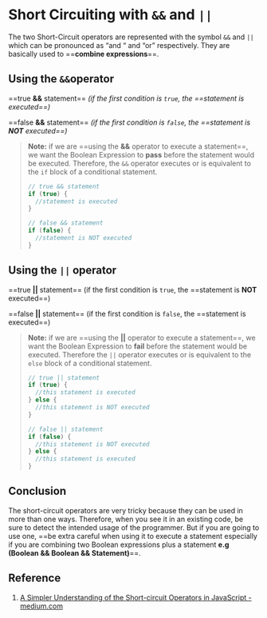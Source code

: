 # Short Circuiting with `&&` and `||`

The two Short-Circuit operators are represented with the symbol `&&` and `||` which can be pronounced as “and “ and “or” respectively. They are basically used to ==**combine expressions**==.

## Using the `&&`operator

==true **&&** statement== _(if the first condition is `true`, the ==statement is executed==)_

==false **&&** statement== _(if the first condition is `false`, the ==statement is **NOT** executed==)_

> **Note:** if we are ==using the **&&** operator to execute a statement==, we want the Boolean Expression to **pass** before the statement would be executed. Therefore, the `&&` operator executes or is equivalent to the `if` block of a conditional statement.
>
> ```js
> // true && statement
> if (true) {
>   //statement is executed
> }
>
> // false && statement
> if (false) {
>   //statement is NOT executed
> }
> ```

## Using the `||` operator

==true **||** statement== (if the first condition is `true`, the ==statement is **NOT** executed==)

==false **||** statement== (if the first condition is `false`, the ==statement is executed==)

> **Note:** if we are ==using the **||** operator to execute a statement==, we want the Boolean Expression to **fail** before the statement would be executed. Therefore the `||` operator executes or is equivalent to the `else` block of a conditional statement.
>
> ```js
> // true || statement
> if (true) {
>   //this statement is executed
> } else {
>   //this statement is NOT executed
> }
>
> // false || statement
> if (false) {
>   //this statement is NOT executed
> } else {
>   //this statement is executed
> }
> ```

## Conclusion

The short-circuit operators are very tricky because they can be used in more than one ways. Therefore, when you see it in an existing code, be sure to detect the intended usage of the programmer. But if you are going to use one, ==be extra careful when using it to execute a statement especially if you are combining two Boolean expressions plus a statement **e.g (Boolean && Boolean && Statement)**==.

## Reference

1. [A Simpler Understanding of the Short-circuit Operators in JavaScript - medium.com](https://medium.com/@ezekielphlat/a-simpler-understanding-of-the-short-circuit-operators-in-javascript-d275a313cef1)
